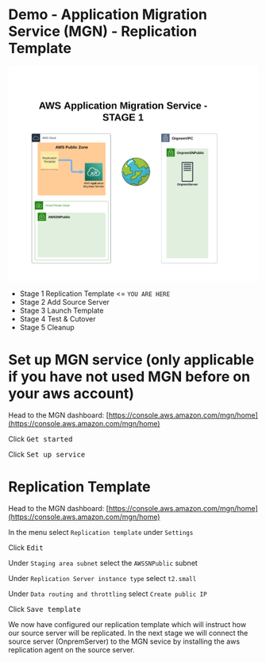 # Demo - Application Migration Service (MGN) - Replication Template

![Architecture](https://github.com/fldbock/aws-application-migration-service/blob/main/02_LABINSTRUCTIONS/STAGE1.png)

- Stage 1 Replication Template <= `YOU ARE HERE`
- Stage 2 Add Source Server
- Stage 3 Launch Template
- Stage 4 Test & Cutover
- Stage 5 Cleanup

# Set up MGN service (only applicable if you have not used MGN before on your aws account)

Head to the MGN dashboard: [https://console.aws.amazon.com/mgn/home](https://console.aws.amazon.com/mgn/home) 

Click <kbd>Get started</kbd>

Click <kbd>Set up service</kbd>

# Replication Template

Head to the MGN dashboard: [https://console.aws.amazon.com/mgn/home](https://console.aws.amazon.com/mgn/home) 

In the menu select `Replication template` under `Settings`

Click <kbd>Edit</kbd>

Under `Staging area subnet` select the `AWSSNPublic` subnet

Under `Replication Server instance type` select `t2.small`

Under `Data routing and throttling` select `Create public IP`

Click <kbd>Save template</kbd>

We now have configured our replication template which will instruct how our source server will be replicated. In the next stage we will connect the source server (OnpremServer) to the MGN sevice by installing the aws replication agent on the source server.
